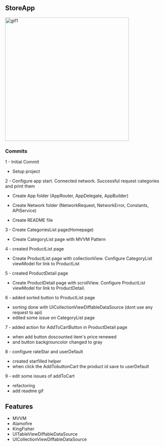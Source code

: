 
## StoreApp

<img src="pokemon.gif" alt="gif1" style="width:400px;"/>

### Commits

1 - Initial Commit

* Setup project

2 - Configure app start. Connected network. Successful request categories and print them

* Create App folder (AppRouter, AppDelegate, AppBuilder)

* Create Network folder (NetworkRequest, NetworkError, Constants, APIService)

* Create README file

3 - Create CategoriesList page(Homepage)

* Create CategoryList page with MVVM Pattern

4 - created ProductList page

* Create ProductList page with collectionView. Configure CategoryList viewModel for link to ProductList

5 - created ProductDetail page

* Create ProductDetail page with scrollView. Configure ProductList viewModel for link to ProductDetail. 

6 - added sorted button to ProductList page

* sorting done with UICollectionViewDiffableDataSource (dont use any request to api)
* edited some issue on CategoryList page

7 - added action for AddToCartButton in ProductDetail page

* when add button doscounted item's price renewed
* and button backgrouncolor changed to gray

8 - configure rateStar and userDefault

* created starfilled helper
* when click the AddTobuttonCart the product id save to userDefault

9 - edit some issues of addToCart

* refactoring
* add readme gif



## Features

* MVVM
* Alamofire
* KingFisher
* UITableViewDiffableDataSource
* UICollectionViewDiffableDataSource
